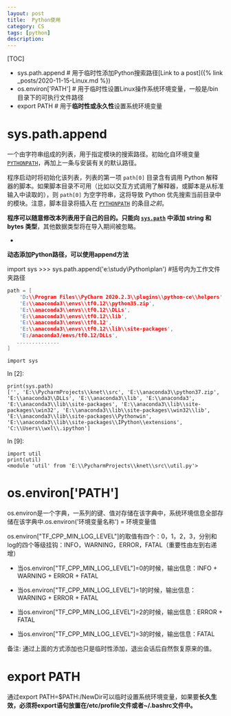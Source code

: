 ```yaml
---
layout: post
title: 	Python使用
category: CS
tags: [python]
description: 
---
```


[TOC]

- sys.path.append    # 用于临时性添加Python搜索路径[Link to a post]({% link _posts/2020-11-15-Linux.md %})
- os.environ['PATH']  # 用于临时性设置Linux操作系统环境变量，一般是/bin目录下的可执行文件路径
- export PATH       # 用于**临时性或永久性**设置系统环境变量

# sys.path.append

一个由字符串组成的列表，用于指定模块的搜索路径。初始化自环境变量 [`PYTHONPATH`](https://docs.python.org/zh-cn/3.8/using/cmdline.html#envvar-PYTHONPATH)，再加上一条与安装有关的默认路径。

程序启动时将初始化该列表，列表的第一项 `path[0]` 目录含有调用 Python 解释器的脚本。如果脚本目录不可用（比如以交互方式调用了解释器，或脚本是从标准输入中读取的），则 `path[0]` 为空字符串，这将导致 Python 优先搜索当前目录中的模块。注意，脚本目录将插入在 [`PYTHONPATH`](https://docs.python.org/zh-cn/3.8/using/cmdline.html#envvar-PYTHONPATH) 的条目*之前*。

**程序可以随意修改本列表用于自己的目的。只能向 [`sys.path`](https://docs.python.org/zh-cn/3.8/library/sys.html?highlight=sys#sys.path) 中添加 string 和 bytes 类型**，其他数据类型将在导入期间被忽略。

- 

**动态添加Python路径，可以使用append方法**

 import sys
\>>> sys.path.append('e:\study\Python\plan')  #括号内为工作文件夹路径



```c
path = [
    'D:\\Program Files\\PyCharm 2020.2.3\\plugins\\python-ce\\helpers',
    'E:\\anaconda3\\envs\\tf0.12\\python35.zip',
    'E:\\anaconda3\\envs\\tf0.12\\DLLs',
    'E:\\anaconda3\\envs\\tf0.12\\lib',
    'E:\\anaconda3\\envs\\tf0.12',
    'E:\\anaconda3\\envs\\tf0.12\\lib\\site-packages',
    'E:/anaconda3/envs/tf0.12/DLLs',
   ..............
]
```

```
import sys
```

In [2]:

```
print(sys.path)
['', 'E:\\PycharmProjects\\knet\\src', 'E:\\anaconda3\\python37.zip', 'E:\\anaconda3\\DLLs', 'E:\\anaconda3\\lib', 'E:\\anaconda3', 'E:\\anaconda3\\lib\\site-packages', 'E:\\anaconda3\\lib\\site-packages\\win32', 'E:\\anaconda3\\lib\\site-packages\\win32\\lib', 'E:\\anaconda3\\lib\\site-packages\\Pythonwin', 'E:\\anaconda3\\lib\\site-packages\\IPython\\extensions', 'C:\\Users\\wxl\\.ipython']
```

In [9]:

```
import util
print(util)
<module 'util' from 'E:\\PycharmProjects\\knet\\src\\util.py'>
```

# os.environ['PATH']

os.environ是一个字典，一系列的键、值对存储在该字典中，系统环境信息全部存储在该字典中.os.environ('环境变量名称') = 环境变量值

os.environ["TF_CPP_MIN_LOG_LEVEL"]的取值有四个：0，1，2，3，分别和log的四个等级挂钩：INFO，WARNING，ERROR，FATAL（重要性由左到右递增）

- 当os.environ["TF_CPP_MIN_LOG_LEVEL"]=0的时候，输出信息：INFO + WARNING + ERROR + FATAL

- 当os.environ["TF_CPP_MIN_LOG_LEVEL"]=1的时候，输出信息：WARNING + ERROR + FATAL

- 当os.environ["TF_CPP_MIN_LOG_LEVEL"]=2的时候，输出信息：ERROR + FATAL

- 当os.environ["TF_CPP_MIN_LOG_LEVEL"]=3的时候，输出信息：FATAL

备注: 通过上面的方式添加也只是临时性添加，退出会话后自然恢复原来的值。

# export PATH

通过export PATH=$PATH:/NewDir可以临时设置系统环境变量，如果要**长久生效，必须将export语句放置在/etc/profile文件或者~/.bashrc文件中。**